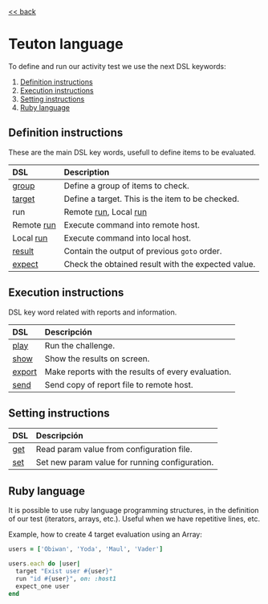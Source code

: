 [<< back](../../README.md)

# Teuton language

To define and run our activity test we use the next DSL keywords:
1. [Definition instructions](#definition-instructions)
2. [Execution instructions](#execution-instructions)
3. [Setting instructions](#setting-instructions)
4. [Ruby language](#ruby-language)

## Definition instructions

These are the main DSL key words, usefull to define items to be evaluated.

| DSL                            | Description |
| :----------------------------- | :---------- |
| [group](definition/group.md)   | Define a group of items to check. |
| [target](definition/target.md) | Define a target. This is the item to be checked. |
| run                            | Remote [run](definition/goto.md), Local [run](definition/run.md) |
| Remote [run](definition/goto.md)| Execute command into remote host. |
| Local [run](definition/run.md)  | Execute command into local host. |
| [result](definition/result.md) | Contain the output of previous `goto` order. |
| [expect](definition/expect.md) | Check the obtained result with the expected value. |

## Execution instructions

DSL key word related with reports and information.

| DSL                           | Descripción                              |
| :---------------------------- | :--------------------------------------- |
| [play](execution/play.md)     | Run the challenge.                       |
| [show](execution/show.md)     | Show the results on screen.              |
| [export](execution/export.md) | Make reports with the results of every evaluation. |
| [send](execution/send.md)     | Send copy of report file to remote host. |

## Setting instructions

| DSL                   | Descripción                                    |
| :-------------------- | :--------------------------------------------- |
| [get](setting/get.md) | Read param value from configuration file.      |
| [set](setting/set.md) | Set new param value for running configuration. |

## Ruby language

It is possible to use ruby language programming structures, in the definition of our test (iterators, arrays, etc.). Useful when we have repetitive lines, etc.

Example, how to create 4 target evaluation using an Array:
```ruby
users = ['Obiwan', 'Yoda', 'Maul', 'Vader']

users.each do |user|
  target "Exist user #{user}"
  run "id #{user}", on: :host1
  expect_one user
end
```
